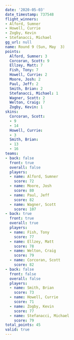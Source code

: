 ```yaml
---
date: '2020-05-03'
date_timestamp: 737548
flight_winners:
- Alford, Sumner
- Howell, Currie
- Zogby, Kevin
- Stefanacci, Michael
gg_url: null
name: Round 9 (Sun, May  3)
points:
  Alford, Sumner: 3
  Corcoran, Scott: 9
  Ellzey, Matt: 7
  Fish, Tony: 7
  Howell, Currie: 2
  Moore, Josh: 2
  Paul, Jeff: 2
  Smith, Brian: 2
  Stefanacci, Michael: 1
  Wagner, Scott: 2
  Welton, Craig: 7
  Zogby, Kevin: 1
skins:
  Corcoran, Scott:
  - 9
  - 14
  Howell, Currie:
  - 3
  Smith, Brian:
  - 13
  - 16
teams:
- back: false
  front: true
  overall: false
  players:
  - name: Alford, Sumner
    score: 72
  - name: Moore, Josh
    score: 80
  - name: Paul, Jeff
    score: 82
  - name: Wagner, Scott
    score: 107
- back: true
  front: true
  overall: true
  players:
  - name: Fish, Tony
    score: 77
  - name: Ellzey, Matt
    score: 78
  - name: Welton, Craig
    score: 79
  - name: Corcoran, Scott
    score: 82
- back: false
  front: false
  overall: false
  players:
  - name: Smith, Brian
    score: 73
  - name: Howell, Currie
    score: 71
  - name: Zogby, Kevin
    score: 77
  - name: Stefanacci, Michael
    score: 79
total_points: 45
valid: true
---
```

